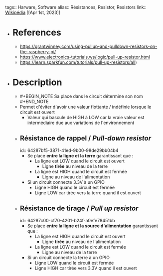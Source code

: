 tags:: Harware, Software
alias:: Résistances, Resistor, Resistors 
link:: [Wikipédia](https://en.wikipedia.org/wiki/Resistor)
[[Apr 1st, 2023]]

- # References
	- https://grantwinney.com/using-pullup-and-pulldown-resistors-on-the-raspberry-pi/
	- https://www.electronics-tutorials.ws/logic/pull-up-resistor.html
	- https://learn.sparkfun.com/tutorials/pull-up-resistors/all)
- # Description
	- #+BEGIN_NOTE
	  Sa place dans le circuit détermine son nom
	  #+END_NOTE
	- Permet d'éviter d'avoir une valeur flottante / indéfinie lorsque le circuit est ouvert
		- Valeur qui bascule de HIGH à LOW car la vraie valeur est intermédiaire due aux variations de l'environnement
	- ## Résistance de rappel / *Pull-down resistor*
	  id:: 64287bf5-3871-41ed-9b00-98de29bb04b4
		- Se place **entre la ligne et la terre** garantissant que :
			- La ligne est LOW quand le circuit est ouvert
				- Ligne **tirée** au niveau de la terre
			- La ligne est HIGH quand le circuit est fermée
				- Ligne au niveau de l'alimentation
		- Si un circuit connecte 3.3V à un GPIO
			- Ligne HIGH quand le circuit est fermée
			- Ligne LOW car tirée vers la terre quand il est ouvert
	- ## Résistance de tirage / *Pull up resistor*
	  id:: 64287c00-cf70-4201-b24f-a0efe78451bb
		- Se place **entre la ligne et la source d'alimentation**  garantissant que :
			- La ligne est HIGH quand le circuit est ouvert
				- Ligne **tirée** au niveau de l'alimentation
			- La ligne est LOW quand le circuit est fermée
				- Ligne au niveau de la terre
		- Si un circuit connecte la terre à un GPIO
			- Ligne LOW quand le circuit est fermée
			- Ligne HIGH car tirée vers 3.3V quand il est ouvert